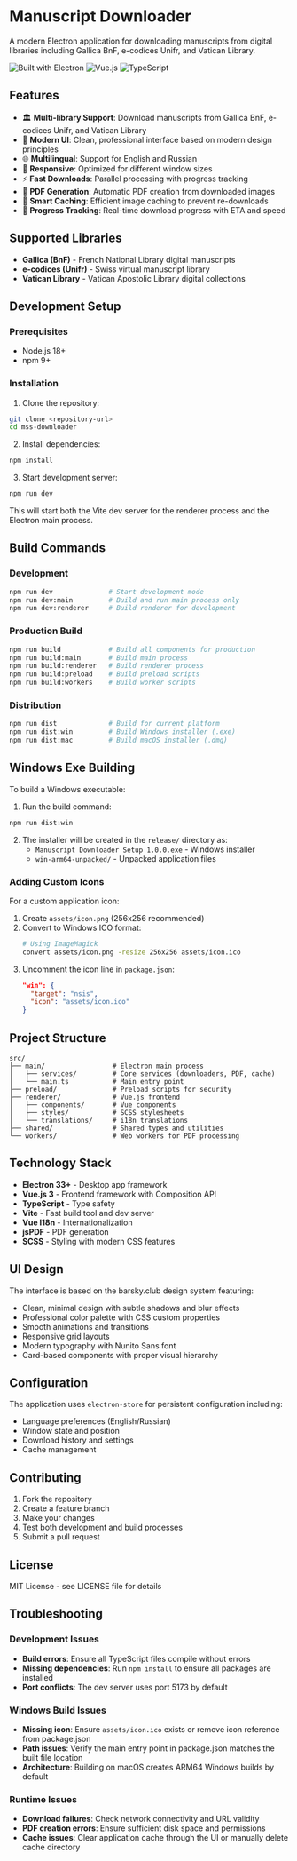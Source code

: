 # Manuscript Downloader

A modern Electron application for downloading manuscripts from digital libraries including Gallica BnF, e-codices Unifr, and Vatican Library.

![Built with Electron](https://img.shields.io/badge/Built%20with-Electron-blueviolet.svg)
![Vue.js](https://img.shields.io/badge/Vue.js-35495E?style=flat&logo=vuedotjs&logoColor=4FC08D)
![TypeScript](https://img.shields.io/badge/TypeScript-007ACC?style=flat&logo=typescript&logoColor=white)

## Features

- 🏛️ **Multi-library Support**: Download manuscripts from Gallica BnF, e-codices Unifr, and Vatican Library
- 🎨 **Modern UI**: Clean, professional interface based on modern design principles
- 🌐 **Multilingual**: Support for English and Russian
- 📱 **Responsive**: Optimized for different window sizes
- ⚡ **Fast Downloads**: Parallel processing with progress tracking
- 📄 **PDF Generation**: Automatic PDF creation from downloaded images
- 💾 **Smart Caching**: Efficient image caching to prevent re-downloads
- 🎯 **Progress Tracking**: Real-time download progress with ETA and speed

## Supported Libraries

- **Gallica (BnF)** - French National Library digital manuscripts
- **e-codices (Unifr)** - Swiss virtual manuscript library  
- **Vatican Library** - Vatican Apostolic Library digital collections

## Development Setup

### Prerequisites

- Node.js 18+ 
- npm 9+

### Installation

1. Clone the repository:
```bash
git clone <repository-url>
cd mss-downloader
```

2. Install dependencies:
```bash
npm install
```

3. Start development server:
```bash
npm run dev
```

This will start both the Vite dev server for the renderer process and the Electron main process.

## Build Commands

### Development
```bash
npm run dev              # Start development mode
npm run dev:main         # Build and run main process only
npm run dev:renderer     # Build renderer for development
```

### Production Build
```bash
npm run build            # Build all components for production
npm run build:main       # Build main process
npm run build:renderer   # Build renderer process
npm run build:preload    # Build preload scripts
npm run build:workers    # Build worker scripts
```

### Distribution
```bash
npm run dist             # Build for current platform
npm run dist:win         # Build Windows installer (.exe)
npm run dist:mac         # Build macOS installer (.dmg)
```

## Windows Exe Building

To build a Windows executable:

1. Run the build command:
```bash
npm run dist:win
```

2. The installer will be created in the `release/` directory as:
   - `Manuscript Downloader Setup 1.0.0.exe` - Windows installer
   - `win-arm64-unpacked/` - Unpacked application files

### Adding Custom Icons

For a custom application icon:

1. Create `assets/icon.png` (256x256 recommended)
2. Convert to Windows ICO format:
   ```bash
   # Using ImageMagick
   convert assets/icon.png -resize 256x256 assets/icon.ico
   ```
3. Uncomment the icon line in `package.json`:
   ```json
   "win": {
     "target": "nsis",
     "icon": "assets/icon.ico"
   }
   ```

## Project Structure

```
src/
├── main/                 # Electron main process
│   ├── services/         # Core services (downloaders, PDF, cache)
│   └── main.ts           # Main entry point
├── preload/              # Preload scripts for security
├── renderer/             # Vue.js frontend
│   ├── components/       # Vue components
│   ├── styles/           # SCSS stylesheets
│   └── translations/     # i18n translations
├── shared/               # Shared types and utilities
└── workers/              # Web workers for PDF processing
```

## Technology Stack

- **Electron 33+** - Desktop app framework
- **Vue.js 3** - Frontend framework with Composition API
- **TypeScript** - Type safety
- **Vite** - Fast build tool and dev server
- **Vue I18n** - Internationalization
- **jsPDF** - PDF generation
- **SCSS** - Styling with modern CSS features

## UI Design

The interface is based on the barsky.club design system featuring:

- Clean, minimal design with subtle shadows and blur effects
- Professional color palette with CSS custom properties
- Smooth animations and transitions
- Responsive grid layouts
- Modern typography with Nunito Sans font
- Card-based components with proper visual hierarchy

## Configuration

The application uses `electron-store` for persistent configuration including:

- Language preferences (English/Russian)
- Window state and position
- Download history and settings
- Cache management

## Contributing

1. Fork the repository
2. Create a feature branch
3. Make your changes
4. Test both development and build processes
5. Submit a pull request

## License

MIT License - see LICENSE file for details

## Troubleshooting

### Development Issues

- **Build errors**: Ensure all TypeScript files compile without errors
- **Missing dependencies**: Run `npm install` to ensure all packages are installed
- **Port conflicts**: The dev server uses port 5173 by default

### Windows Build Issues

- **Missing icon**: Ensure `assets/icon.ico` exists or remove icon reference from package.json
- **Path issues**: Verify the main entry point in package.json matches the built file location
- **Architecture**: Building on macOS creates ARM64 Windows builds by default

### Runtime Issues

- **Download failures**: Check network connectivity and URL validity
- **PDF creation errors**: Ensure sufficient disk space and permissions
- **Cache issues**: Clear application cache through the UI or manually delete cache directory 